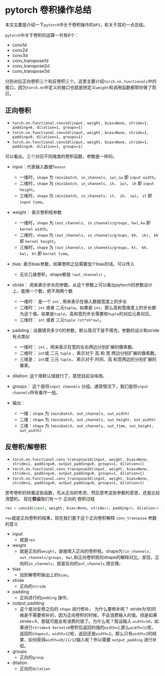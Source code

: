 # pytorch 卷积操作总结
本文主要是介绍一下`pytorch`中关于卷积操作的`API`，和关于其的一点总结。

`pytorch`中关于卷积的运算一共有6个：

* conv1d
* conv2d
* conv3d
* conv_transpose1d
* conv_transpose2d
* conv_transpose3d

分别对应正向卷积三个和反卷积三个。这里主要介绍`torch.nn.functionals`中的接口，因为`torch.nn`中定义的接口也就是把定义`weight`和调用函数都帮你做了而已。

## 正向卷积

* `torch.nn.functional.conv1d(input, weight, bias=None, stride=1, padding=0, dilation=1, groups=1)`
* `torch.nn.functional.conv2d(input, weight, bias=None, stride=1, padding=0, dilation=1, groups=1)`
* `torch.nn.functional.conv3d(input, weight, bias=None, stride=1, padding=0, dilation=1, groups=1)`

可以看出，三个对应不同维度的卷积函数，参数是一样的。

- input：代表输入数据`Tensor`
  - 一维时，`shape` 为 `(minibatch, in_channels, iw)`, `iw` 即 `input width`。
  - 二维时，`shape` 为 `(minibatch, in_channels, ih， iw)`， `ih` 即 `input height`。
  - 三维时，`shape` 为 `(minibatch, in_channels, it， ih， iw)`， `it` 即 `input time`。

- weight： 表示卷积核参数
  - 一维时，`shape` 为 `(out_channels, in_channels/groups, hw)`, `kw` 即 `kernel width`。
  - 二维时，`shape` 为 `(out_channels, in_channels/groups, kh， ik)`， `kh` 即 `kernel height`。
  - 三维时，`shape` 为 `(out_channels, in_channels/groups, kt， kh， kw)`， `kt` 即 `kernel time`。

- bias: 表示bias参数，如果卷积之后需要加个bias的话，可以传入
  - 无论几维卷积，shape都是 `(out_channels)` 。

- stride： 用来表示步长的参数。从这个参数上可以看出pytorch的参数设计上，能用一个数，绝不用两个数
  - 一维时： 是一个 `int` , 用来表示在输入数据宽度上的步长
  - 二维时： `int` 或者 二元`tuple`。如果是 `int`，那么高和宽维度上的步长都为这个值。如果是`tuple`，高和宽的步长需要和`tuple`的对应元素对应。
  - 三维时： `int` 或者 三元`tuple (st*sh*sw)`。

- padding：设置填充多少0的参数，默认情况下是不填充。参数的设计和stride有点类似
  - 一维时： `int` ，用来表示在宽的左右两边分别扩展的像素数。
  - 二维时： `int`或 二元 `tuple` ，表示对于 高 和 宽 两边分别扩展的像素数。
  - 三维是： `int`或 三元 `tuple`， 表示对于 时间、高 和宽两边的分别扩展的像素。

- dilation: 这个用默认值就行了，感觉目前没啥用。

- groups： 这个是将`input channels` 分组。通常情况下，我们是将`input channels`所有看作一组。

- 输出：
  - 一维：`shape` 为 `(minibatch, out_channels, out_width)`
  - 二维：`shape` 为 `(minibatch, out_channels, out_height, out_width)`
  - 三维：`shape` 为 `(minibatch, out_channels, out_time, out_height, out_width)`

## 反卷积/解卷积

* `torch.nn.functional.conv_transpose1d(input, weight, bias=None, stride=1, padding=0, output_padding=0, groups=1, dilation=1)`
* `torch.nn.functional.conv_transpose2d(input, weight, bias=None, stride=1, padding=0, output_padding=0, groups=1, dilation=1)`
* `torch.nn.functional.conv_transpose3d(input, weight, bias=None, stride=1, padding=0, output_padding=0, groups=1, dilation=1)`

思考卷积的转置这些函数，先从正向的考虑，然后思考这些参数的意思，还是比较清楚的。
现在**假设**我们有一个 正向的 卷积过程
```python
res = conv1d(input, weight, bias=None, stride=1, padding=0, dilation=1, groups=1)
```
`res`就是正向卷积的结果，现在我们基于这个正向卷积解释 `conv_transpose` 参数的意义

- input
  - 就是`res`
- weight
  - 就是正向的`weight`，直接填入正向的卷积核。shape为`(in_channels, out_channels/groups, hw)`,和正向卷积核的shape的解释对比，发现，正向的`in_channels`，就是反向的`out_channels`,很合理。
- bias
  - 加到解卷积输出上的`bias`。
- stride
  - 正向的`stride`
- padding
  - 正向进行的`padding` 操作。
- output_padding
  - 这个是对反卷之后的 `shape` 进行修补， 为什么要修补呢？ stride为1的时候是不需要修补的，因为正向卷积的时候，不会浪费输入的值。但是如果stride=4，那就可能会有浪费的值了。为什么呢？假设输入 `width=10`，如果进行`stride=4 kernel=6`卷积后返回的值的`width=2`.那么`width=11`呢，返回的`shape=2`，`width=12`呢，返回还是`width=2`。那么只有`width=2`的结果，如何获得`width=10/11/12`输入呢？所以需要 `output_padding` 进行补偿。
- groups
  - 正向的`group`
- dilation
  - 正向的`dilation`
